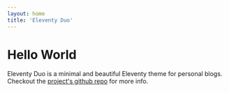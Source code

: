 ```yaml
---
layout: home
title: 'Eleventy Duo'
---
```


# Hello World

Eleventy Duo is a minimal and beautiful Eleventy theme for personal blogs. Checkout the [project's github repo](https://github.com/yinkakun/eleventy-duo) for more info.
